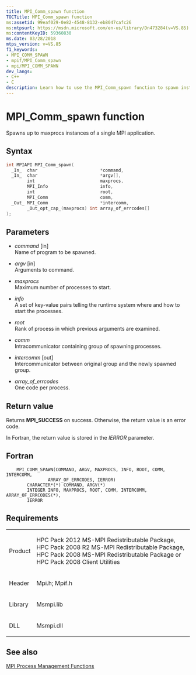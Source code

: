 ```yaml
---
title: MPI_Comm_spawn function
TOCTitle: MPI_Comm_spawn function
ms:assetid: 99eaf029-0e82-4548-8132-eb8047cafc26
ms:mtpsurl: https://msdn.microsoft.com/en-us/library/Dn473284(v=VS.85)
ms:contentKeyID: 59360830
ms.date: 03/28/2018
mtps_version: v=VS.85
f1_keywords:
- MPI_COMM_SPAWN
- mpif/MPI_Comm_spawn
- mpi/MPI_COMM_SPAWN
dev_langs:
- C++
- C
description: Learn how to use the MPI_Comm_spawn function to spawn instances of an MPI application. Detailed syntax, parameters, and return values explained.
---
```


# MPI\_Comm\_spawn function

Spawns up to maxprocs instances of a single MPI application.

## Syntax

``` c++
int MPIAPI MPI_Comm_spawn(
  _In_  char                        *command,
  _In_  char                        *argv[],
        int                         maxprocs,
        MPI_Info                    info,
        int                         root,
        MPI_Comm                    comm,
  _Out_ MPI_Comm                    *intercomm,
        _Out_opt_cap_(maxprocs) int array_of_errcodes[]
);
```

## Parameters

  - *command* \[in\]  
    Name of program to be spawned.

  - *argv* \[in\]  
    Arguments to command.

  - *maxprocs*  
    Maximum number of processes to start.

  - *info*  
    A set of key-value pairs telling the runtime system where and how to start the processes.

  - *root*  
    Rank of process in which previous arguments are examined.

  - *comm*  
    Intracommunicator containing group of spawning processes.

  - *intercomm* \[out\]  
    Intercommunicator between original group and the newly spawned group.

  - *array\_of\_errcodes*  
    One code per process.

## Return value

Returns **MPI\_SUCCESS** on success. Otherwise, the return value is an error code.

In Fortran, the return value is stored in the *IERROR* parameter.

## Fortran

``` FORTRAN
    MPI_COMM_SPAWN(COMMAND, ARGV, MAXPROCS, INFO, ROOT, COMM, INTERCOMM,
                ARRAY_OF_ERRCODES, IERROR)
        CHARACTER*(*) COMMAND, ARGV(*)
        INTEGER INFO, MAXPROCS, ROOT, COMM, INTERCOMM, ARRAY_OF_ERRCODES(*),
        IERROR
```

## Requirements

<table>
<colgroup>
<col  />
<col  />
</colgroup>
<tbody>
<tr class="odd">
<td><p>Product</p></td>
<td><p>HPC Pack 2012 MS-MPI Redistributable Package, HPC Pack 2008 R2 MS-MPI Redistributable Package, HPC Pack 2008 MS-MPI Redistributable Package or HPC Pack 2008 Client Utilities</p></td>
</tr>
<tr class="even">
<td><p>Header</p></td>
<td>Mpi.h;
Mpif.h</td>
</tr>
<tr class="odd">
<td><p>Library</p></td>
<td>Msmpi.lib</td>
</tr>
<tr class="even">
<td><p>DLL</p></td>
<td>Msmpi.dll</td>
</tr>
</tbody>
</table>


## See also

[MPI Process Management Functions](mpi-process-management-functions.md)

